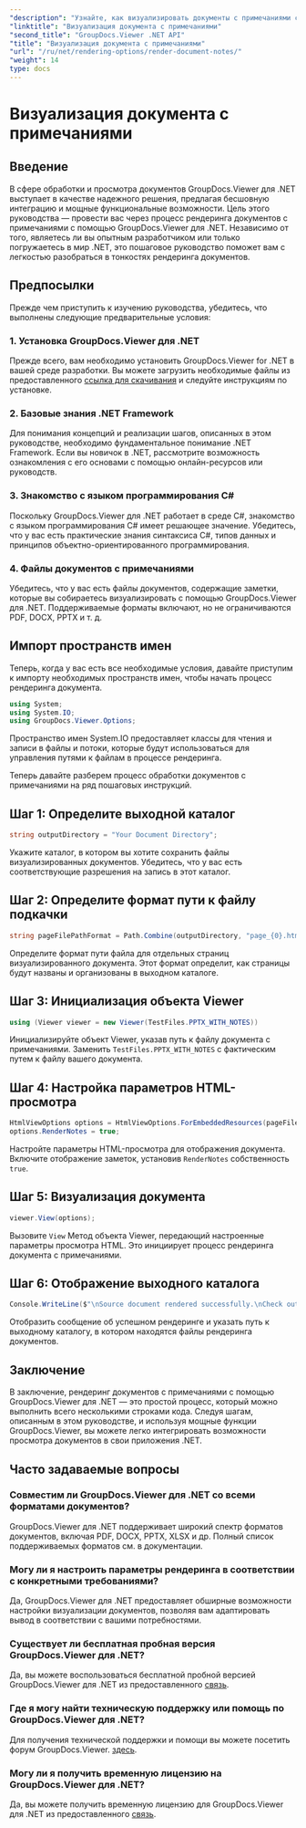 ```yaml
---
"description": "Узнайте, как визуализировать документы с примечаниями с помощью GroupDocs.Viewer для .NET. Пошаговое руководство по бесшовной интеграции в ваши приложения .NET."
"linktitle": "Визуализация документа с примечаниями"
"second_title": "GroupDocs.Viewer .NET API"
"title": "Визуализация документа с примечаниями"
"url": "/ru/net/rendering-options/render-document-notes/"
"weight": 14
type: docs
---
```

# Визуализация документа с примечаниями

## Введение
В сфере обработки и просмотра документов GroupDocs.Viewer для .NET выступает в качестве надежного решения, предлагая бесшовную интеграцию и мощные функциональные возможности. Цель этого руководства — провести вас через процесс рендеринга документов с примечаниями с помощью GroupDocs.Viewer для .NET. Независимо от того, являетесь ли вы опытным разработчиком или только погружаетесь в мир .NET, это пошаговое руководство поможет вам с легкостью разобраться в тонкостях рендеринга документов.
## Предпосылки
Прежде чем приступить к изучению руководства, убедитесь, что выполнены следующие предварительные условия:
### 1. Установка GroupDocs.Viewer для .NET
Прежде всего, вам необходимо установить GroupDocs.Viewer for .NET в вашей среде разработки. Вы можете загрузить необходимые файлы из предоставленного [ссылка для скачивания](https://releases.groupdocs.com/viewer/net/) и следуйте инструкциям по установке.
### 2. Базовые знания .NET Framework
Для понимания концепций и реализации шагов, описанных в этом руководстве, необходимо фундаментальное понимание .NET Framework. Если вы новичок в .NET, рассмотрите возможность ознакомления с его основами с помощью онлайн-ресурсов или руководств.
### 3. Знакомство с языком программирования C#
Поскольку GroupDocs.Viewer для .NET работает в среде C#, знакомство с языком программирования C# имеет решающее значение. Убедитесь, что у вас есть практические знания синтаксиса C#, типов данных и принципов объектно-ориентированного программирования.
### 4. Файлы документов с примечаниями
Убедитесь, что у вас есть файлы документов, содержащие заметки, которые вы собираетесь визуализировать с помощью GroupDocs.Viewer для .NET. Поддерживаемые форматы включают, но не ограничиваются PDF, DOCX, PPTX и т. д.

## Импорт пространств имен
Теперь, когда у вас есть все необходимые условия, давайте приступим к импорту необходимых пространств имен, чтобы начать процесс рендеринга документа.

```csharp
using System;
using System.IO;
using GroupDocs.Viewer.Options;
```
Пространство имен System.IO предоставляет классы для чтения и записи в файлы и потоки, которые будут использоваться для управления путями к файлам в процессе рендеринга.

Теперь давайте разберем процесс обработки документов с примечаниями на ряд пошаговых инструкций.
## Шаг 1: Определите выходной каталог
```csharp
string outputDirectory = "Your Document Directory";
```
Укажите каталог, в котором вы хотите сохранить файлы визуализированных документов. Убедитесь, что у вас есть соответствующие разрешения на запись в этот каталог.
## Шаг 2: Определите формат пути к файлу подкачки
```csharp
string pageFilePathFormat = Path.Combine(outputDirectory, "page_{0}.html");
```
Определите формат пути файла для отдельных страниц визуализированного документа. Этот формат определит, как страницы будут названы и организованы в выходном каталоге.
## Шаг 3: Инициализация объекта Viewer
```csharp
using (Viewer viewer = new Viewer(TestFiles.PPTX_WITH_NOTES))
```
Инициализируйте объект Viewer, указав путь к файлу документа с примечаниями. Заменить `TestFiles.PPTX_WITH_NOTES` с фактическим путем к файлу вашего документа.
## Шаг 4: Настройка параметров HTML-просмотра
```csharp
HtmlViewOptions options = HtmlViewOptions.ForEmbeddedResources(pageFilePathFormat);
options.RenderNotes = true;
```
Настройте параметры HTML-просмотра для отображения документа. Включите отображение заметок, установив `RenderNotes` собственность `true`.
## Шаг 5: Визуализация документа
```csharp
viewer.View(options);
```
Вызовите `View` Метод объекта Viewer, передающий настроенные параметры просмотра HTML. Это инициирует процесс рендеринга документа с примечаниями.
## Шаг 6: Отображение выходного каталога
```csharp
Console.WriteLine($"\nSource document rendered successfully.\nCheck output in {outputDirectory}.");
```
Отобразить сообщение об успешном рендеринге и указать путь к выходному каталогу, в котором находятся файлы рендеринга документов.

## Заключение
В заключение, рендеринг документов с примечаниями с помощью GroupDocs.Viewer для .NET — это простой процесс, который можно выполнить всего несколькими строками кода. Следуя шагам, описанным в этом руководстве, и используя мощные функции GroupDocs.Viewer, вы можете легко интегрировать возможности просмотра документов в свои приложения .NET.
## Часто задаваемые вопросы
### Совместим ли GroupDocs.Viewer для .NET со всеми форматами документов?
GroupDocs.Viewer для .NET поддерживает широкий спектр форматов документов, включая PDF, DOCX, PPTX, XLSX и др. Полный список поддерживаемых форматов см. в документации.
### Могу ли я настроить параметры рендеринга в соответствии с конкретными требованиями?
Да, GroupDocs.Viewer для .NET предоставляет обширные возможности настройки визуализации документов, позволяя вам адаптировать вывод в соответствии с вашими потребностями.
### Существует ли бесплатная пробная версия GroupDocs.Viewer для .NET?
Да, вы можете воспользоваться бесплатной пробной версией GroupDocs.Viewer для .NET из предоставленного [связь](https://releases.groupdocs.com/).
### Где я могу найти техническую поддержку или помощь по GroupDocs.Viewer для .NET?
Для получения технической поддержки и помощи вы можете посетить форум GroupDocs.Viewer. [здесь](https://forum.groupdocs.com/c/viewer/9).
### Могу ли я получить временную лицензию на GroupDocs.Viewer для .NET?
Да, вы можете получить временную лицензию для GroupDocs.Viewer для .NET из предоставленного [связь](https://purchase.groupdocs.com/temporary-license/).